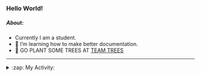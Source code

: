 ### Hello World!

##### About:
- Currently I am a student.
- 🌱 I’m learning how to make better documentation.
- 🌱 GO PLANT SOME TREES AT [TEAM TREES](https://teamtrees.org/)

---
<details>
  <summary>:zap: My Activity:</summary>
  
<!--START_SECTION:waka-->
![Code Time](http://img.shields.io/badge/Code%20Time-1%2C149%20hrs%2037%20mins-blue)

**I'm a Night 🦉** 

```text
🌞 Morning                1424 commits        ██░░░░░░░░░░░░░░░░░░░░░░░   09.21 % 
🌆 Daytime                5487 commits        █████████░░░░░░░░░░░░░░░░   35.49 % 
🌃 Evening                4437 commits        ███████░░░░░░░░░░░░░░░░░░   28.70 % 
🌙 Night                  4114 commits        ███████░░░░░░░░░░░░░░░░░░   26.61 % 
```
📅 **I'm Most Productive on Wednesday** 

```text
Monday                   2325 commits        ████░░░░░░░░░░░░░░░░░░░░░   15.04 % 
Tuesday                  2016 commits        ███░░░░░░░░░░░░░░░░░░░░░░   13.04 % 
Wednesday                3572 commits        ██████░░░░░░░░░░░░░░░░░░░   23.10 % 
Thursday                 1909 commits        ███░░░░░░░░░░░░░░░░░░░░░░   12.35 % 
Friday                   1515 commits        ██░░░░░░░░░░░░░░░░░░░░░░░   09.80 % 
Saturday                 1384 commits        ██░░░░░░░░░░░░░░░░░░░░░░░   08.95 % 
Sunday                   2741 commits        ████░░░░░░░░░░░░░░░░░░░░░   17.73 % 
```


📊 **This Week I Spent My Time On** 

```text
🔥 Editors: 
VS Code                  5 hrs 5 mins        █████████████████████████   100.00 % 

🐱‍💻 Projects: 
praise                   2 hrs 39 mins       █████████████░░░░░░░░░░░░   52.16 % 
giveth-dapps-v2          2 hrs 26 mins       ████████████░░░░░░░░░░░░░   47.84 % 
```


 Last Updated on 11/07/2023 04:10:16 UTC
<!--END_SECTION:waka-->
</details>
